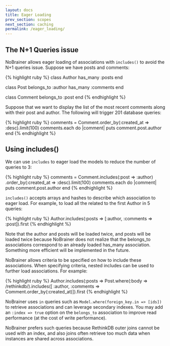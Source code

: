 ```yaml
---
layout: docs
title: Eager Loading
prev_section: scopes
next_section: caching
permalink: /eager_loading/
---
```


## The N+1 Queries issue

NoBrainer allows eager loading of associations with `includes()` to avoid the N+1
queries issue.  Suppose we have posts and comments:

{% highlight ruby %}
class Author
  has_many :posts
end

class Post
  belongs_to :author
  has_many :comments
end

class Comment
  belongs_to :post
end
{% endhighlight %}

Suppose that we want to display the list of the most recent comments along with
their post and author. The following will trigger 201 database queries:

{% highlight ruby %}
comments = Comment.order_by(:created_at => :desc).limit(100)
comments.each do |comment|
  puts comment.post.author
end
{% endhighlight %}

## Using includes()

We can use `includes` to eager load the models to reduce the number of queries to 3:

{% highlight ruby %}
comments = Comment.includes(:post => :author)
                  .order_by(:created_at => :desc).limit(100)
comments.each do |comment|
  puts comment.post.author
end
{% endhighlight %}

`includes()` accepts arrays and hashes to describe which association to eager load.
For example, to load all the related to the first Author in 5 queries:

{% highlight ruby %}
Author.includes(:posts => [:author, :comments => :post]).first
{% endhighlight %}

Note that the author and posts will be loaded twice, and posts will be loaded twice
because NoBrainer does not realize that the belongs_to associations correspond
to an already loaded has\_many association.
Something more efficient will be implemented in the future.

NoBrainer allows criteria to be specified on how to include these associations.
When specifying criteria, nested includes can be used to further load associations.
For example:

{% highlight ruby %}
Author.includes(:posts => Post.where(:body => /rethinkdb/).includes([
                            :author,
                            :comments => Comment.order_by(:created_at)]).first
{% endhighlight %}

NoBrainer uses `in` queries such as `Model.where(foreign_key.in => [ids])` to retrieve
associations and can leverage secondary indexes.
You may add an `:index => true` option on the `belongs_to` association to improve
read performance (at the cost of write performance).

NoBrainer prefers such queries because RethinkDB outer joins cannot be used with
an index, and also joins often retrieve too much data when instances are shared
across associations.

